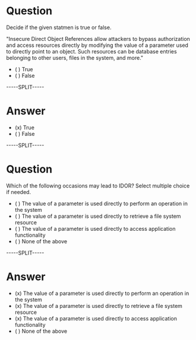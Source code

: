 # Question

Decide if the given statmen is true or false.

"Insecure Direct Object References allow attackers to bypass authorization and access resources directly by modifying the value of a parameter used to directly point to an object. Such resources can be database entries belonging to other users, files in the system, and more."

* ( ) True
* ( ) False

-----SPLIT-----

# Answer

* (x) True
* ( ) False

-----SPLIT-----

# Question

Which of the following occasions may lead to IDOR? Select multiple choice if needed.

* ( ) The value of a parameter is used directly to perform an operation in the system
* ( ) The value of a parameter is used directly to retrieve a file system resource
* ( ) The value of a parameter is used directly to access application functionality
* ( ) None of the above 

-----SPLIT-----

# Answer

* (x) The value of a parameter is used directly to perform an operation in the system
* (x) The value of a parameter is used directly to retrieve a file system resource
* (x) The value of a parameter is used directly to access application functionality
* ( ) None of the above 
